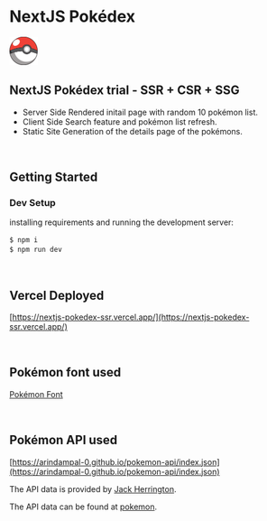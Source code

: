 # NextJS Pokédex

<img src="public/pokeball.png" alt="pokeball" style="width: 50px; height: auto;" />

<br>

## NextJS Pokédex trial - SSR + CSR + SSG

- Server Side Rendered initail page with random 10 pokémon list.
- Client Side Search feature and pokémon list refresh.
- Static Site Generation of the details page of the pokémons.

<br>

## Getting Started

### Dev Setup

installing requirements and running the development server:

```powershell
$ npm i
$ npm run dev
```

<br>

## Vercel Deployed

[https://nextjs-pokedex-ssr.vercel.app/](https://nextjs-pokedex-ssr.vercel.app/)

<br>

## Pokémon font used

[Pokémon Font](https://www.dafont.com/pokemon.font)

<br>

## Pokémon API used

[https://arindampal-0.github.io/pokemon-api/index.json](https://arindampal-0.github.io/pokemon-api/index.json)

The API data is provided by [Jack Herrington](https://github.com/jherr).

The API data can be found at [pokemon](https://github.com/jherr/pokemon).
